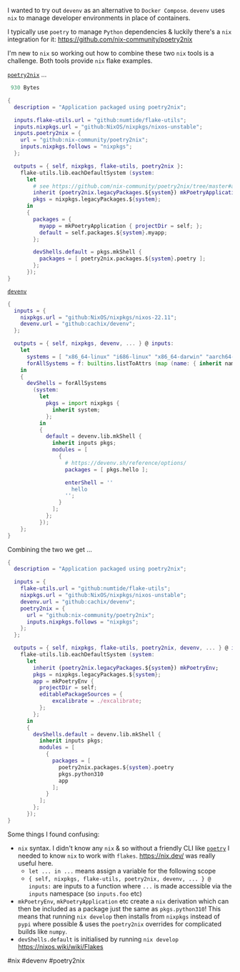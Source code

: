 I wanted to try out `devenv` as an alternative to `Docker Compose`.  `devenv` uses `nix` to manage developer environments in place of containers.

I typically use `poetry` to manage `Python` dependencies & luckily there's a `nix` integration for it:  https://github.com/nix-community/poetry2nix

I'm new to `nix` so working out how to combine these two `nix` tools is a challenge.  Both tools provide `nix` flake examples.

[`poetry2nix`](https://github.com/nix-community/poetry2nix) ...

```nix
 930 Bytes

{
  description = "Application packaged using poetry2nix";

  inputs.flake-utils.url = "github:numtide/flake-utils";
  inputs.nixpkgs.url = "github:NixOS/nixpkgs/nixos-unstable";
  inputs.poetry2nix = {
    url = "github:nix-community/poetry2nix";
    inputs.nixpkgs.follows = "nixpkgs";
  };

  outputs = { self, nixpkgs, flake-utils, poetry2nix }:
    flake-utils.lib.eachDefaultSystem (system:
      let
        # see https://github.com/nix-community/poetry2nix/tree/master#api for more functions and examples.
        inherit (poetry2nix.legacyPackages.${system}) mkPoetryApplication;
        pkgs = nixpkgs.legacyPackages.${system};
      in
      {
        packages = {
          myapp = mkPoetryApplication { projectDir = self; };
          default = self.packages.${system}.myapp;
        };

        devShells.default = pkgs.mkShell {
          packages = [ poetry2nix.packages.${system}.poetry ];
        };
      });
}
```

[`devenv`](https://github.com/cachix/devenv/blob/c53c30b524fecdadd66b29c85e588cce47d2cb3e/templates/simple/flake.nix)

```nix
{
  inputs = {
    nixpkgs.url = "github:NixOS/nixpkgs/nixos-22.11";
    devenv.url = "github:cachix/devenv";
  };

  outputs = { self, nixpkgs, devenv, ... } @ inputs:
    let
      systems = [ "x86_64-linux" "i686-linux" "x86_64-darwin" "aarch64-linux" "aarch64-darwin" ];
      forAllSystems = f: builtins.listToAttrs (map (name: { inherit name; value = f name; }) systems);
    in
    {
      devShells = forAllSystems
        (system:
          let
            pkgs = import nixpkgs {
              inherit system;
            };
          in
          {
            default = devenv.lib.mkShell {
              inherit inputs pkgs;
              modules = [
                {
                  # https://devenv.sh/reference/options/
                  packages = [ pkgs.hello ];

                  enterShell = ''
                    hello
                  '';
                }
              ];
            };
          });
    };
}
```

Combining the two we get ...

```nix
{
  description = "Application packaged using poetry2nix";

  inputs = {
    flake-utils.url = "github:numtide/flake-utils";
    nixpkgs.url = "github:NixOS/nixpkgs/nixos-unstable";
    devenv.url = "github:cachix/devenv";
    poetry2nix = {
      url = "github:nix-community/poetry2nix";
      inputs.nixpkgs.follows = "nixpkgs";
    };
  };

  outputs = { self, nixpkgs, flake-utils, poetry2nix, devenv, ... } @ inputs:
    flake-utils.lib.eachDefaultSystem (system:
      let
        inherit (poetry2nix.legacyPackages.${system}) mkPoetryEnv;
        pkgs = nixpkgs.legacyPackages.${system};
        app = mkPoetryEnv {
          projectDir = self;
          editablePackageSources = {
              excalibrate = ./excalibrate;
          };
        };
      in
      {
        devShells.default = devenv.lib.mkShell {
          inherit inputs pkgs;
          modules = [
            {
              packages = [
                poetry2nix.packages.${system}.poetry
                pkgs.python310
                app
              ];
            }
          ];
        };
      });
}
```

Some things I found confusing:

- `nix` syntax.  I didn't know any `nix` & so without a friendly CLI like [`poetry`](https://github.com/python-poetry/poetry) I needed to know `nix` to work with `flakes`.  https://nix.dev/ was really useful here. 
  - `let ... in ...` means assign a variable for the following scope
  - `{ self, nixpkgs, flake-utils, poetry2nix, devenv, ... } @ inputs:` are inputs to a function where `...` is made accessible via the `inputs` namespace (so `inputs.foo` etc) 
- `mkPoetryEnv`, `mkPoetryApplication` etc create a `nix` derivation which can then be included as a package just the same as `pkgs.python310`!  This means that running `nix develop` then installs from `nixpkgs` instead of `pypi` where possible & uses the `poetry2nix` overrides for complicated builds like `numpy`. 
- `devShells.default` is initialised by running `nix develop` https://nixos.wiki/wiki/Flakes

#nix
#devenv
#poetry2nix
